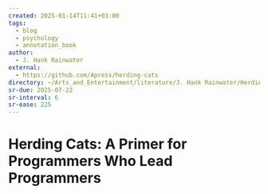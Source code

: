 ```yaml
---
created: 2025-01-14T11:41+03:00
tags:
  - blog
  - psychology
  - annotation_book
author:
  - J. Hank Rainwater
external:
  - https://github.com/Apress/herding-cats
directory: ~/Arts_and_Entertainment/literature/J. Hank Rainwater/Herding Cats_ A Primer for Programmers Who Lead Programmers (2374)/
sr-due: 2025-07-22
sr-interval: 6
sr-ease: 225
---
```


# Herding Cats: A Primer for Programmers Who Lead Programmers
